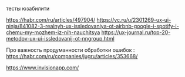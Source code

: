

тесты юзабилити

https://habr.com/ru/articles/497904/
https://vc.ru/u/2301269-ux-ui-ninja/841082-3-realnyh-ux-issledovaniya-ot-airbnb-google-i-spotify-i-chemu-my-mozhem-iz-nih-nauchitsya
https://ux-journal.ru/top-20-metodov-ux-ui-issledovanij-ot-nngroup.html



Про важность продуманности обработки ошибок : 
https://habr.com/ru/companies/jugru/articles/353668/





https://www.invisionapp.com/


